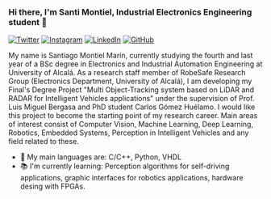 ### Hi there, I'm Santi Montiel, Industrial Electronics Engineering student 👋

<!--
**SantiMontiel/SantiMontiel** is a ✨ _special_ ✨ repository because its `README.md` (this file) appears on your GitHub profile.

Here are some ideas to get you started:

- 🔭 I’m currently working on ...
- 🌱 I’m currently learning ...
- 👯 I’m looking to collaborate on ...
- 🤔 I’m looking for help with ...
- 💬 Ask me about ...
- 📫 How to reach me: ...
- 😄 Pronouns: ...
- ⚡ Fun fact: ...
-->

[![Twitter](https://img.shields.io/badge/twitter-%230077B5.svg?&style=for-the-badge&logo=twitter&logoColor=white&color=00acee)](https://twitter.com/SantiMntl)
[![Instagram](https://img.shields.io/badge/Instagram-E4405F?style=for-the-badge&logo=instagram&logoColor=white)](https://instagram.com/santimntl)
[![LinkedIn](https://img.shields.io/badge/LinkedIn-0077B5?style=for-the-badge&logo=linkedin&logoColor=white)](https://www.linkedin.com/in/santiago-montiel-mar%C3%ADn-07401b19b/)
[![GitHub](https://img.shields.io/badge/GitHub-4C4C4C?style=for-the-badge&logo=github&logoColor=white)](https://github.com/SantiMontiel)

My name is Santiago Montiel Marín, currently studying the fourth and last year of a BSc degree in Electronics and Industrial Automation Engineering at University of Alcalá. As a research staff member of RobeSafe Research Group (Electronics Department, University of Alcalá), I am developing my Final's Degree Project "Multi Object-Tracking system based on LiDAR and RADAR for Intelligent Vehicles applications" under the supervision of Prof. Luis Miguel Bergasa and PhD student Carlos Gómez Huélamo. I would like this project to become the starting point of my research career. Main areas of interest consist of Computer Vision, Machine Learning, Deep Learning, Robotics, Embedded Systems, Perception in Intelligent Vehicles and any field related to these. 

- 👾 My main languages are: C/C++, Python, VHDL
- 📚 I'm currently learning: Perception algorithms for self-driving applications, graphic interfaces for robotics applications, hardware desing with FPGAs.
